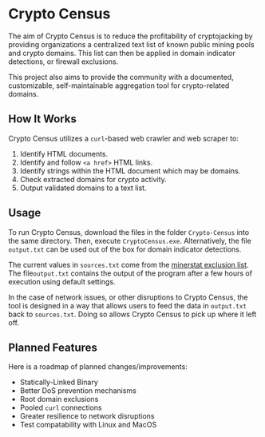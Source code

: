 # Crypto Census

The aim of Crypto Census is to reduce the profitability of cryptojacking by providing organizations a centralized text list of known public mining pools and crypto domains. This list can then be applied in domain indicator detections, or firewall exclusions.

This project also aims to provide the community with a documented, customizable, self-maintainable aggregation tool for crypto-related domains.

## How It Works

Crypto Census utilizes a `curl`-based web crawler and web scraper to:

1. Identify HTML documents.
2. Identify and follow ```<a href>``` HTML links.
3. Identify strings within the HTML document which may be domains.
4. Check extracted domains for crypto activity.
5. Output validated domains to a text list.

## Usage
To run Crypto Census, download the files in the folder `Crypto-Census` into the same directory. Then, execute `CryptoCensus.exe`. Alternatively, the file `output.txt` can be used out of the box for domain indicator detections.

The current values in `sources.txt` come from the [minerstat exclusion list](https://minerstat.com/mining-pool-whitelist.txt). The file`output.txt` contains the output of the program after a few hours of execution using default settings.

In the case of network issues, or other disruptions to Crypto Census, the tool is designed in a way that allows users to feed the data in `output.txt` back to `sources.txt`. Doing so allows Crypto Census to pick up where it left off. 

## Planned Features

Here is a roadmap of planned changes/improvements:

* Statically-Linked Binary
* Better DoS prevention mechanisms
* Root domain exclusions
* Pooled `curl` connections
* Greater resilience to network disruptions 
* Test compatability with Linux and MacOS